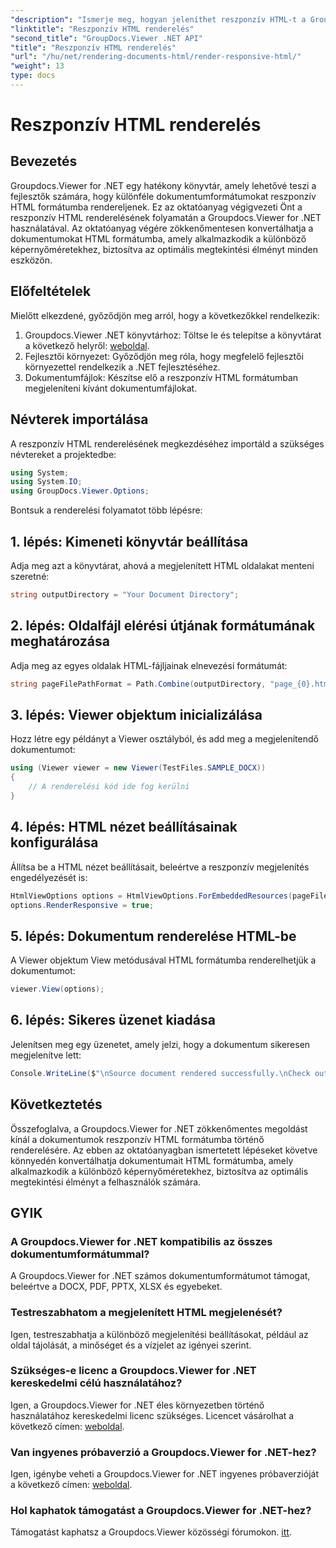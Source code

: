 ```yaml
---
"description": "Ismerje meg, hogyan jeleníthet reszponzív HTML-t a Groupdocs.Viewer for .NET segítségével, biztosítva az optimális megtekintési élményt minden eszközön."
"linktitle": "Reszponzív HTML renderelés"
"second_title": "GroupDocs.Viewer .NET API"
"title": "Reszponzív HTML renderelés"
"url": "/hu/net/rendering-documents-html/render-responsive-html/"
"weight": 13
type: docs
---
```

# Reszponzív HTML renderelés

## Bevezetés
Groupdocs.Viewer for .NET egy hatékony könyvtár, amely lehetővé teszi a fejlesztők számára, hogy különféle dokumentumformátumokat reszponzív HTML formátumba rendereljenek. Ez az oktatóanyag végigvezeti Önt a reszponzív HTML renderelésének folyamatán a Groupdocs.Viewer for .NET használatával. Az oktatóanyag végére zökkenőmentesen konvertálhatja a dokumentumokat HTML formátumba, amely alkalmazkodik a különböző képernyőméretekhez, biztosítva az optimális megtekintési élményt minden eszközön.
## Előfeltételek
Mielőtt elkezdené, győződjön meg arról, hogy a következőkkel rendelkezik:
1. Groupdocs.Viewer .NET könyvtárhoz: Töltse le és telepítse a könyvtárat a következő helyről: [weboldal](https://releases.groupdocs.com/viewer/net/).
2. Fejlesztői környezet: Győződjön meg róla, hogy megfelelő fejlesztői környezettel rendelkezik a .NET fejlesztéséhez.
3. Dokumentumfájlok: Készítse elő a reszponzív HTML formátumban megjeleníteni kívánt dokumentumfájlokat.

## Névterek importálása
A reszponzív HTML renderelésének megkezdéséhez importáld a szükséges névtereket a projektedbe:
```csharp
using System;
using System.IO;
using GroupDocs.Viewer.Options;
```

Bontsuk a renderelési folyamatot több lépésre:
## 1. lépés: Kimeneti könyvtár beállítása
Adja meg azt a könyvtárat, ahová a megjelenített HTML oldalakat menteni szeretné:
```csharp
string outputDirectory = "Your Document Directory";
```
## 2. lépés: Oldalfájl elérési útjának formátumának meghatározása
Adja meg az egyes oldalak HTML-fájljainak elnevezési formátumát:
```csharp
string pageFilePathFormat = Path.Combine(outputDirectory, "page_{0}.html");
```
## 3. lépés: Viewer objektum inicializálása
Hozz létre egy példányt a Viewer osztályból, és add meg a megjelenítendő dokumentumot:
```csharp
using (Viewer viewer = new Viewer(TestFiles.SAMPLE_DOCX))
{
    // A renderelési kód ide fog kerülni
}
```
## 4. lépés: HTML nézet beállításainak konfigurálása
Állítsa be a HTML nézet beállításait, beleértve a reszponzív megjelenítés engedélyezését is:
```csharp
HtmlViewOptions options = HtmlViewOptions.ForEmbeddedResources(pageFilePathFormat);
options.RenderResponsive = true;
```
## 5. lépés: Dokumentum renderelése HTML-be
A Viewer objektum View metódusával HTML formátumba renderelhetjük a dokumentumot:
```csharp
viewer.View(options);
```
## 6. lépés: Sikeres üzenet kiadása
Jelenítsen meg egy üzenetet, amely jelzi, hogy a dokumentum sikeresen megjelenítve lett:
```csharp
Console.WriteLine($"\nSource document rendered successfully.\nCheck output in {outputDirectory}.");
```

## Következtetés
Összefoglalva, a Groupdocs.Viewer for .NET zökkenőmentes megoldást kínál a dokumentumok reszponzív HTML formátumba történő renderelésére. Az ebben az oktatóanyagban ismertetett lépéseket követve könnyedén konvertálhatja dokumentumait HTML formátumba, amely alkalmazkodik a különböző képernyőméretekhez, biztosítva az optimális megtekintési élményt a felhasználók számára.
## GYIK
### A Groupdocs.Viewer for .NET kompatibilis az összes dokumentumformátummal?
A Groupdocs.Viewer for .NET számos dokumentumformátumot támogat, beleértve a DOCX, PDF, PPTX, XLSX és egyebeket.
### Testreszabhatom a megjelenített HTML megjelenését?
Igen, testreszabhatja a különböző megjelenítési beállításokat, például az oldal tájolását, a minőséget és a vízjelet az igényei szerint.
### Szükséges-e licenc a Groupdocs.Viewer for .NET kereskedelmi célú használatához?
Igen, a Groupdocs.Viewer for .NET éles környezetben történő használatához kereskedelmi licenc szükséges. Licencet vásárolhat a következő címen: [weboldal](https://purchase.groupdocs.com/buy).
### Van ingyenes próbaverzió a Groupdocs.Viewer for .NET-hez?
Igen, igénybe veheti a Groupdocs.Viewer for .NET ingyenes próbaverzióját a következő címen: [weboldal](https://releases.groupdocs.com/).
### Hol kaphatok támogatást a Groupdocs.Viewer for .NET-hez?
Támogatást kaphatsz a Groupdocs.Viewer közösségi fórumokon. [itt](https://forum.groupdocs.com/c/viewer/9).